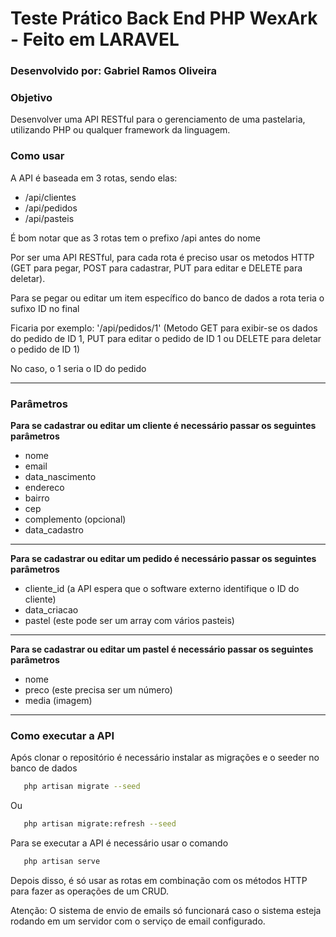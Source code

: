 # Teste Prático Back End PHP WexArk - Feito em LARAVEL

<h3>Desenvolvido por: Gabriel Ramos Oliveira</h3>

<h3>Objetivo</h3>
<p>Desenvolver uma API RESTful para o gerenciamento de uma pastelaria, utilizando PHP ou qualquer framework da linguagem.</p>

<h3>Como usar</h3>
<p>A API é baseada em 3 rotas, sendo elas:</p>
<ul>
    <li>/api/clientes</li>
    <li>/api/pedidos</li>
    <li>/api/pasteis</li>
</ul>
<p>É bom notar que as 3 rotas tem o prefixo /api antes do nome</p>
<p>Por ser uma API RESTful, para cada rota é preciso usar os metodos HTTP (GET para pegar, POST para cadastrar, PUT para editar e DELETE para deletar).</p>
<p>Para se pegar ou editar um item específico do banco de dados a rota teria o sufixo ID no final</p>
<p>Ficaria por exemplo: '/api/pedidos/1' (Metodo GET para exibir-se os dados do pedido de ID 1, PUT para editar o pedido de ID 1 ou DELETE para deletar o pedido de ID 1)</p>
<p>No caso, o 1 seria o ID do pedido</p>
<hr>
<h3>Parâmetros</h3>
<p><strong>Para se cadastrar ou editar um cliente é necessário passar os seguintes parâmetros</strong></p>
<ul>
    <li>nome</li>
    <li>email</li>
    <li>data_nascimento</li>
    <li>endereco</li>
    <li>bairro</li>
    <li>cep</li>
    <li>complemento (opcional)</li>
    <li>data_cadastro</li>
</ul> 
<hr>
<p><strong>Para se cadastrar ou editar um pedido é necessário passar os seguintes parâmetros</strong></p>
<ul>
    <li>cliente_id (a API espera que o software externo identifique o ID do cliente) </li>
    <li>data_criacao</li>
    <li>pastel (este pode ser um array com vários pasteis)</li>
</ul> 
<hr>
<p><strong>Para se cadastrar ou editar um pastel é necessário passar os seguintes parâmetros</strong></p>
<ul>
    <li>nome</li>
    <li>preco (este precisa ser um número)</li>
    <li>media (imagem)</li>
</ul> 
<hr>
<h3>Como executar a API</h3>
<p>Após clonar o repositório é necessário instalar as migrações e o seeder no banco de dados</p>

```bash
   php artisan migrate --seed
```
<p>Ou</p>

```bash
   php artisan migrate:refresh --seed
```

<p>Para se executar a API é necessário usar o comando</p>

```bash
   php artisan serve
```

<p>Depois disso, é só usar as rotas em combinação com os métodos HTTP para fazer as operações de um CRUD.</p>
<p>Atenção: O sistema de envio de emails só funcionará caso o sistema esteja rodando em um servidor com o serviço de email configurado. </p>
